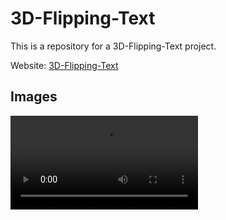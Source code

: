 # 3D-Flipping-Text

This is a repository for a 3D-Flipping-Text project.

Website: [3D-Flipping-Text](https://brutal-harsh.github.io/3D-Flipping-Text/)

## Images

![3D-Flipping-Text](https://cdn.discordapp.com/attachments/1167332357481701456/1167400106799157289/Screen_Recording_2023-10-27_at_3.21.04_PM.mov?ex=654dfd12&is=653b8812&hm=72caa1380cdabf8957aa3d7420341c53d75ef1f98f918edbed02f0278e262e63&)